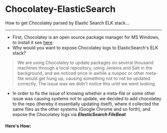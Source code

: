 # Chocolatey-ElasticSearch
How to get Chocolatey parsed by Elastic Search ELK stack...

---
* First, Chocolatey is an open source package manager for MS Windows, to install it see [here](https://chocolatey.org/install)
* Why would you want to expose Chocolatey logs to ElasticSearch's ELK stack?
> We are using Chocolatey to update packages on several thousand machines through a local repository, using Jenkins and Salt in the background, and we noticed once in awhile a nuspec or other meta-file would get hung up, causing something not to not be updated correctly. The issue was we didn't notice this until we went looking.

* In order to fix the issue of knowing whether a meta-file or some other issue was causing systems not to update, we decided to add chocolatey to the repo (thereby it essentially updating itself), where it collected the same files as the other systems (Google Chrome and so forth), and expose the Chocolatey logs via ***ElasticSearch FileBeat***

#### Here's How:
